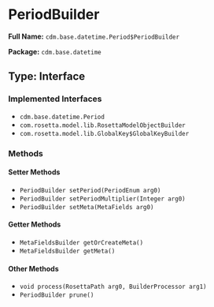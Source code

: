 # PeriodBuilder

**Full Name:** `cdm.base.datetime.Period$PeriodBuilder`

**Package:** `cdm.base.datetime`

## Type: Interface

### Implemented Interfaces

- `cdm.base.datetime.Period`
- `com.rosetta.model.lib.RosettaModelObjectBuilder`
- `com.rosetta.model.lib.GlobalKey$GlobalKeyBuilder`

### Methods

#### Setter Methods

- `PeriodBuilder setPeriod(PeriodEnum arg0)`
- `PeriodBuilder setPeriodMultiplier(Integer arg0)`
- `PeriodBuilder setMeta(MetaFields arg0)`

#### Getter Methods

- `MetaFieldsBuilder getOrCreateMeta()`
- `MetaFieldsBuilder getMeta()`

#### Other Methods

- `void process(RosettaPath arg0, BuilderProcessor arg1)`
- `PeriodBuilder prune()`

